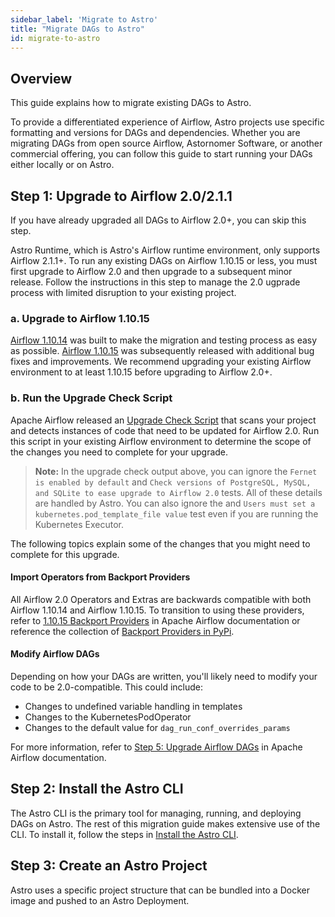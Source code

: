 ```yaml
---
sidebar_label: 'Migrate to Astro'
title: "Migrate DAGs to Astro"
id: migrate-to-astro
---
```


## Overview

This guide explains how to migrate existing DAGs to Astro.

To provide a differentiated experience of Airflow, Astro projects use specific formatting and versions for DAGs and dependencies. Whether you are migrating DAGs from open source Airflow, Astornomer Software, or another commercial offering, you can follow this guide to start running your DAGs either locally or on Astro.

## Step 1: Upgrade to Airflow 2.0/2.1.1

If you have already upgraded all DAGs to Airflow 2.0+, you can skip this step.

Astro Runtime, which is Astro's Airflow runtime environment, only supports Airflow 2.1.1+. To run any existing DAGs on Airflow 1.10.15 or less, you must first upgrade to Airflow 2.0 and then upgrade to a subsequent minor release. Follow the instructions in this step to manage the 2.0 ugprade process with limited disruption to your existing project.

### a. Upgrade to Airflow 1.10.15

[Airflow 1.10.14](https://github.com/apache/airflow/releases/tag/1.10.14) was built to make the migration and testing process as easy as possible. [Airflow 1.10.15](https://github.com/apache/airflow/releases/tag/1.10.15) was subsequently released with additional bug fixes and improvements. We recommend upgrading your existing Airflow environment to at least 1.10.15 before upgrading to Airflow 2.0+.

### b. Run the Upgrade Check Script

Apache Airflow released an [Upgrade Check Script](https://airflow.apache.org/docs/apache-airflow/2.1.3/upgrade-check.html) that scans your project and detects instances of code that need to be updated for Airflow 2.0. Run this script in your existing Airflow environment to determine the scope of the changes you need to complete for your upgrade.

> **Note:** In the upgrade check output above, you can ignore the `Fernet is enabled by default` and `Check versions of PostgreSQL, MySQL, and SQLite to ease upgrade to Airflow 2.0` tests. All of these details are handled by Astro. You can also ignore the and `Users must set a kubernetes.pod_template_file value` test even if you are running the Kubernetes Executor.

The following topics explain some of the changes that you might need to complete for this upgrade.

#### Import Operators from Backport Providers

All Airflow 2.0 Operators and Extras are backwards compatible with both Airflow 1.10.14 and Airflow 1.10.15. To transition to using these providers, refer to [1.10.15 Backport Providers](https://airflow.apache.org/docs/apache-airflow/1.10.15/backport-providers.html) in Apache Airflow documentation or reference the collection of [Backport Providers in PyPi](https://pypi.org/search/?q=apache-airflow-backport-providers&o=).

#### Modify Airflow DAGs

Depending on how your DAGs are written, you'll likely need to modify your code to be 2.0-compatible. This could include:

- Changes to undefined variable handling in templates
- Changes to the KubernetesPodOperator
- Changes to the default value for `dag_run_conf_overrides_params`

For more information, refer to [Step 5: Upgrade Airflow DAGs](http://apache-airflow-docs.s3-website.eu-central-1.amazonaws.com/docs/apache-airflow/latest/upgrading-to-2.html#step-5-upgrade-airflow-dags) in Apache Airflow documentation.

## Step 2: Install the Astro CLI

The Astro CLI is the primary tool for managing, running, and deploying DAGs on Astro. The rest of this migration guide makes extensive use of the CLI. To install it, follow the steps in [Install the Astro CLI](install-cli.md).

## Step 3: Create an Astro Project

Astro uses a specific project structure that can be bundled into a Docker image and pushed to an Astro Deployment.

